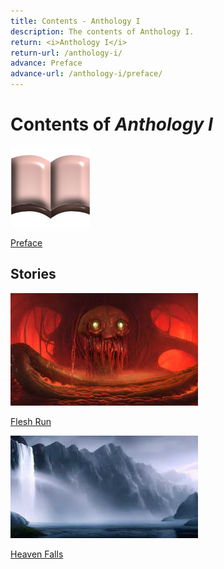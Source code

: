 ```yaml
---
title: Contents - Anthology I
description: The contents of Anthology I.
return: <i>Anthology I</i>
return-url: /anthology-i/
advance: Preface
advance-url: /anthology-i/preface/
---
```


# Contents of *Anthology I*
<div markdown=0>
    <a class="feature option" href="/anthology-i/preface/">
        <img src="/assets/images/ui/book.png">
        <div><p>Preface</p></div>
    </a>
</div>

## Stories
<div markdown=0>
    <a class="feature option cropped" href="/anthology-i/flesh-run/">
        <img src="/assets/images/anthology-i/flesh-run/flesh_run_placeholder_small.jpg" alt="Flesh Run placeholder artwork">
        <div><p>Flesh Run</p></div>
    </a>
</div>
<div markdown=0>
    <a class="feature option cropped" href="/anthology-i/heaven-falls/">
        <img src="/assets/images/anthology-i/heaven-falls/heaven_falls_placeholder_small.jpg" alt="Heaven Falls placeholder artwork">
        <div><p>Heaven Falls</p></div>
    </a>
</div>
